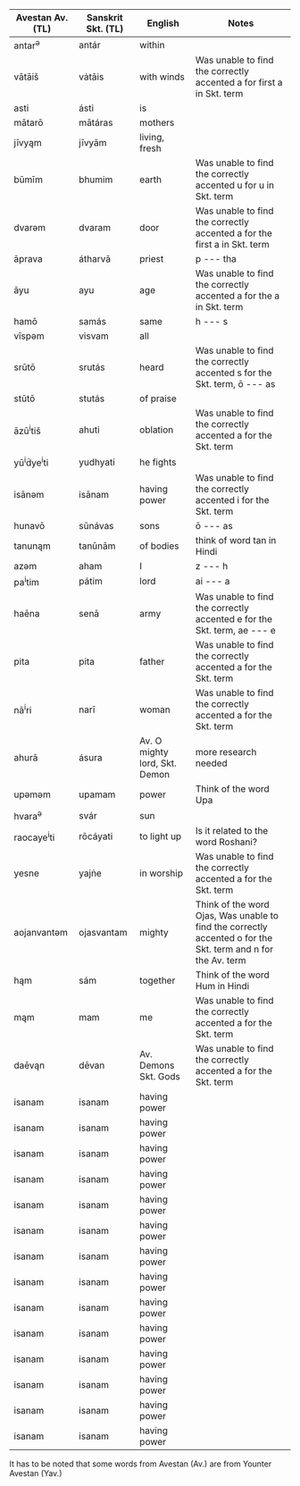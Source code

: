 | Avestan Av. (TL) | Sanskrit Skt. (TL) |    English    |     Notes      |
|--------------|-------------| ----------------- | -----------------|
| antar<sup>ə</sup>   |   antár          |   within      |                |
| vātāiš   |   vȧtāis         |   with winds      |  Was unable to find the correctly accented a for first a in Skt. term    |
| asti   |   ásti          |   is      |                |
| mātarō   |   mātáras          |   mothers      |                |
| jīvyąm   |   jīvyām          |   living, fresh      |                |
| būmīm   |   bhumim          |   earth      | Was unable to find the correctly accented u for u in Skt. term    |
| dvarəm  |   dvaram          |   door      |  Was unable to find the correctly accented a for the first a in Skt. term              |
| āprava   |   átharvā          |   priest      | p --- tha  |
| āyu   |   ayu          |   age      |  Was unable to find the correctly accented a for the a in Skt. term  |
| hamō  |   samás          |   same      |    h --- s         |
| vīspəm   |   visvam         |   all      |                |
| srūtō   |   srutás          |   heard      | Was unable to find the correctly accented s for the Skt. term, ō --- as   |
| stūtō   |   stutás           |   of praise      |                |
| āzū<sup>i</sup>tiš   |   ahuti          |   oblation      | Was unable to find the correctly accented a for the Skt. term  |
| yū<sup>i</sup>ḋye<sup>i</sup>ti  |   yudhyati          |   he fights   |                |
| isānəm  |   isānam          |   having power      | Was unable to find the correctly accented i for the Skt. term  |
| hunavō |   sūnávas          |   sons      |  ō --- as   |
| tanunąm  |   tanūnām          |   of bodies      |  think of word tan in Hindi  |
| azəm  |   aham          |   I      |   z --- h             |
| pa<sup>i</sup>tim  |   pátim          |   lord      |   ai --- a        |
| haēna  |   senā          |   army      | Was unable to find the correctly accented e for the Skt. term, ae --- e        |
| pita  |   pita          |   father     |  Was unable to find the correctly accented a for the Skt. term  |
| nā<sup>i</sup>ri  |   narī          |   woman      | Was unable to find the correctly accented a for the Skt. term  |
| ahurā  |   ásura          |   Av. O mighty lord, Skt. Demon    | more research needed  |
| upəməm  |   upamam          |    power      | Think of the word Upa |
| hvara<sup>ə</sup>  |   svár          |   sun      |                |
| raocaye<sup>i</sup>ti  |   rōcáyati          |   to light up   | Is it related to the word Roshani?  |
| yesne  |   yajṅe   |   in worship      | Was unable to find the correctly accented a for the Skt. term  |
| aojanvantəm  |   ojasvantam          |   mighty      | Think of the word Ojas, Was unable to find the correctly accented o for the Skt. term and n for the Av. term |
| hąm  |   sám     |   together     | Think of the word Hum in Hindi  |
| mąm  |   mam     |   me       | Was unable to find the correctly accented a for the Skt. term  |
| daēvąn  |   dēvan          |   Av. Demons Skt. Gods      |   Was unable to find the correctly accented a for the Skt. term    |
| isanam  |   isanam          |   having power      |                |
| isanam  |   isanam          |   having power      |                |
| isanam  |   isanam          |   having power      |                |
| isanam  |   isanam          |   having power      |                |
| isanam  |   isanam          |   having power      |                |
| isanam  |   isanam          |   having power      |                |
| isanam  |   isanam          |   having power      |                |
| isanam  |   isanam          |   having power      |                |
| isanam  |   isanam          |   having power      |                |
| isanam  |   isanam          |   having power      |                |
| isanam  |   isanam          |   having power      |                |
| isanam  |   isanam          |   having power      |                |
| isanam  |   isanam          |   having power      |                |
| isanam  |   isanam          |   having power      |                |




It has to be noted that some words from Avestan (Av.) are from Younter Avestan (Yav.)
